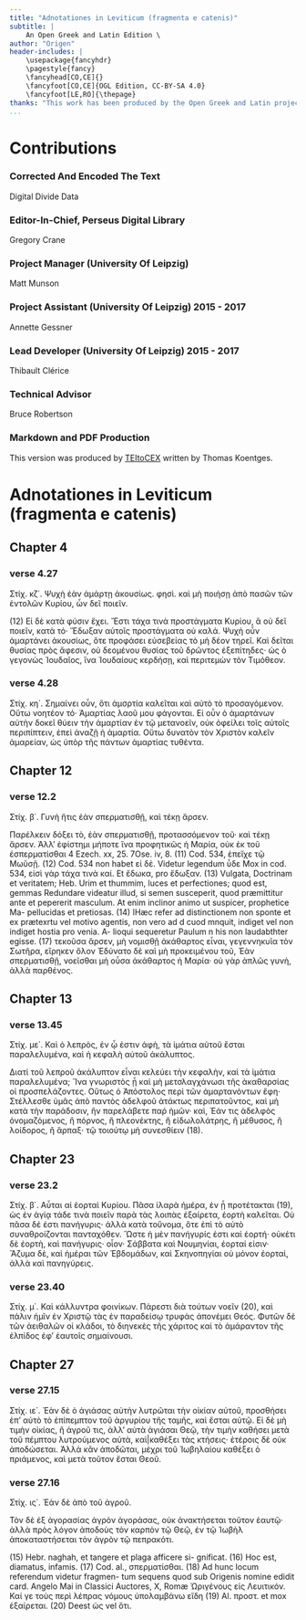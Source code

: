 ```yaml
---
title: "Adnotationes in Leviticum (fragmenta e catenis)"
subtitle: |
	An Open Greek and Latin Edition \ 
author: "Origen"
header-includes: | 
	\usepackage{fancyhdr}
	\pagestyle{fancy}
	\fancyhead[CO,CE]{}
	\fancyfoot[CO,CE]{OGL Edition, CC-BY-SA 4.0}
	\fancyfoot[LE,RO]{\thepage}
thanks: "This work has been produced by the Open Greek and Latin project through the help of volunteers. See contributions for details."
...
```


# Contributions


### Corrected And Encoded The Text

Digital Divide Data  
  
### Editor-In-Chief, Perseus Digital Library

Gregory Crane  
  
### Project Manager (University Of Leipzig)

Matt Munson  
  
### Project Assistant (University Of Leipzig) 2015 - 2017

Annette Gessner  
  
### Lead Developer (University Of Leipzig) 2015 - 2017

Thibault Clérice  
  
### Technical Advisor

Bruce Robertson  
  
### Markdown and PDF Production

This version was produced by [TEItoCEX](https://github.com/ThomasK81/TEItoCEX) written by Thomas Koentges.

# Adnotationes in Leviticum (fragmenta e catenis)

## Chapter 4

### verse 4.27

<p>Στίχ. κζ΄. Ψυχὴ ἐὰν ἁμάρτῃ ἀκουσίως. φησὶ. καὶ
μὴ ποιήσῃ ἀπὸ πασῶν τῶν ἐντολῶν Κυρίου, ὧν
δεῖ ποιεῖν.</p>
<p>(12) Εἰ δὲ κατὰ φύσιν ἔχει. Ἔστι τάχα τινὰ προστάγματα
Κυρίου, ἃ οὐ δεῖ ποιεῖν, κατὰ τό· Ἕδωξαν
αὐτοῖς προστάγματα οὐ καλά. Ψυχὴ οὖν ἁμαρτάνει
ἀκουσίως, ὅτε προφάσει εὐσεβείας τὸ μὴ δέον τηρεῖ.
Καὶ δεῖται θυσίας πρὸς ἄφεσιν, οὐ δεομένου
θυσίας τοῦ δρῶντος ἐξεπίτηδες· ὡς ὁ γεγονὼς Ἰουδαῖος,
ἵνα Ἰουδαίους κερδήσῃ, καὶ περιτεμὼν τὸν
Τιμόθεον.</p>

### verse 4.28

<p>Στίχ. κη΄. Σημαίνει οὖν, ὅτι ἀμσρτία καλεῖται καὶ
αὐτὸ τὸ προσαγόμενον. Οὕτω νοητέον τό· Ἁμαρτίας
λαοῦ μου φάγονται. Εἰ οὖν ὁ ἁμαρτάνων αὐτὴν δοκεῖ
θύειν τὴν ἁμαρτίαν ἐν τῷ μετανοεῖν, οὐκ ὀφείλει
τοῖς αὐτοῖς περιπίπτειν, ἐπεὶ ἀναζῇ ἡ ἁμαρτία.
Οὕτω δυνατὸν τὸν Χριστὸν καλεῖν ἀμαρείαν, ὡς ὑπὸρ
τῆς πάντων ἁμαρτίας τυθέντα.</p>

## Chapter 12

### verse 12.2

<p>Στίχ. β΄. Γυνὴ ἥτις ἐὰν σπερματισθῇ, καὶ τέκῃ
ἄρσεν.</p>
<p>Παρέλκειν δόξει τὸ, ἐὰν σπερματισθῇ, προτασσόμενον
τοῦ· καὶ τέκῃ ἄρσεν. Ἀλλʼ ἐφίστημι μήποτε
ἵνα προφητικῶς ἡ Μαρία, οὐκ ἐκ τοῦ ἐσπερματίσθαι
<note type="footnote">4 Ezech. xx, 25. 7Ose. iv, 8.</note>
<note type="footnote">(11) Cod. 534, ἐπεἴχε τῷ Μωῦσῇ.</note>
<note type="footnote">(12) Cod. 534 non habet εἰ δέ. Videtur legendum
ὗδε Mox in cod. 534, εἰσὶ γὰρ τάχα τινὰ καί. Et
ἔδωκα, pro ἔδωξαν.</note>
<note type="footnote">(13) Vulgata, Doctrinam et veritatem; Heb. Urim
et thummim, luces et perfectiones; quod est, gemmas
Redundare videatur illud, si semen susceperit,
quod præmittitur ante et pepererit masculum. At
enim inclinor animo ut suspicer, prophetice Ma-
pellucidas et pretiosas.</note>
<note type="footnote">(14) IHæc refer ad distinctionem non sponte et ex
prætexrtu vel motivo agentis, non vero ad d cuod
mnquit, indiget vel non indiget hostia pro venia. A-
lioqui sequeretur Paulum n his non laudabthter
egisse.</note>

<pb n="20"/>
(17) τεκοῦσα ἄρσεν, μὴ νομισθῇ ἀκάθαρτος
εἶναι, γεγεννηκυῖα τὸν Σωτῆρα, εἴρηκεν ὅλον
Ἐδύνατο δὲ καὶ μὴ προκειμένου τοῦ, Ἐὰν
σπερματισθῇ, νοεῖσθαι μὴ οὖσα ἀκάθαρτος ἡ Μαρία·
οὐ γὰρ ἀπλῶς γυνὴ, ἀλλὰ παρθένος.</p>

## Chapter 13

### verse 13.45

<p>Στίχ. με΄. Καὶ ὁ λεπρὸς, ἐν ᾧ ἐστιν ἀφὴ, τὰ ἱμάτια
αὐτοῦ ἔσται παραλελυμένα, καὶ ἡ κεφαλὴ
αὐτοῦ ἀκάλυπτος.</p>
<p>Διατί τοῦ λεπροῦ ἀκάλυπτον εἶναι κελεύει τὴν κεφαλὴν,
καὶ τὰ ἱμάτια παραλελυμένα; Ἵνα γνωριστὸς
ᾗ καὶ μὴ μετσλαγχάνωσι τῆς ἀκαθαρσίας οἱ προσπελάζοντες.
Οὕτως ὁ Ἀπόστολος περὶ τῶν ἁμαρτανόντων
ἔφη· Στέλλεσθε ὑμᾶς ἀπὸ παντὸς ἀδελφοῦ
ἀτάκτως περιπατοῦντος, καὶ μὴ κατὰ τὴν
παράδοσιν, ἣν παρελάβετε παῤ ἡμῶν· καὶ, Ἐάν
τις ἀδελφὸς ὀνομαζόμενος, ἢ πόρνος, ἢ πλεονέκτης,
ἢ εἰδωλολάτρης, ἢ μέθυσος, ἢ λοίδορος, ἢ
ἅρπαξ· τῷ τοιούτῳ μὴ συνεσθίειν (18).</p>

## Chapter 23

### verse 23.2

<p>Στίχ. β΄. Αὗται αἱ ἑορταὶ Κυρίου.
Πᾶσα ἱλαρὰ ἡμέρα, ἐν ᾗ προτέτακται (19), ὡς ἐν
ἁγίᾳ τάδε τινὰ ποιεῖν παρὰ τὰς λοιπὰς ἐξαίρετα,
ἑορτὴ καλεῖται. Οὐ πᾶσα δέ ἐστι πανήγυρις· ἀλλὰ
κατὰ τοὔνομα, ὅτε ἐπὶ τὸ αὐτὸ συναθροίζονται πανταχόθεν.
Ὥστε ἡ μὲν πανήγυρίς ἐστι καὶ ἑορτή·
οὐκέτι δὲ ἑορτὴ, καὶ πανήγυρις· οἷον· Σάββατα καὶ
Νουμηνίαι, ἑορταί εἰσιν· Ἄζυμα δὲ, καὶ ἡμέραι τῶν
Ἑβδομάδων, καὶ Σκηνοπηγίαι οὐ μόνον ἑορταὶ, ἀλλὰ
καὶ πανηγύρεις.</p>

### verse 23.40

<p>Στίχ. μ΄. Καὶ κάλλυντρα φοινίκων.
Πάρεστι διὰ τούτων νοεῖν (20), καὶ πάλιν ἡμῖν ἐν
Χριστῷ τὰς ἐν παραδείσῳ τρυφὰς ἀπονέμει Θεός.
Φυτῶν δὲ τῶν ἀειθαλῶν οἱ κλάδοι, τὸ διηνεκὲς τῆς
χάριτος καὶ τὸ ἀμάραντον τῆς ἐλπίδος ἐφʼ ἑαυτοῖς
σημαίνουσι.</p>

## Chapter 27

### verse 27.15

<p>Στίχ. ιε΄. Ἐὰν δὲ ὁ ἁγιάσας αὐτὴν λυτρῶται τὴν
οἰκίαν αὐτοῦ, προσθήσει ἐπʼ αὐτὸ τὸ ἐπίπεμπτον
τοῦ ἀργυρίου τῆς ταμῆς, καὶ ἔσται αὐτῷ.
Εἰ δὲ μὴ τιμὴν οἰκίας, ἢ ἀγροῦ τις, ἀλλʼ αὐτὰ
ἁγιάσαι Θεῷ, τὴν τιμὴν καθήσει μετὰ τοῦ πέμπτου
λυτρούμενος αὐτὰ, καὶ|καθέξει τὰς κτήσεις· ἑτέροις
δὲ οὐκ ἀποδώσεται. Ἀλλὰ κἂν ἀποδῶται, μέχρι τοῦ
Ἰωβηλαίου καθέξει ὁ πριάμενος, καὶ μετὰ τοῦτον
ἔσται Θεοῦ.</p>

### verse 27.16

<p>Στίχ. ις΄. Ἐὰν δὲ ἀπὸ τοῦ ἀγροῦ.</p>
<p>Τὸν δὲ ἐξ ἀγορασίας ἀγρὸν ἀγοράσας, οὐκ ἀνακτήσεται
τοῦτον ἑαυτῷ· ἀλλὰ πρὸς λόγον ἀποδοὺς
τὸν καρπὸν τῷ Θεῷ, ἐν τῷ Ἰωβὴλ ἀποκαταστήσεται
τὸν ἀγρὸν τῷ πεπρακότι.</p>
<note type="footnote">(15) Hebr. naghah, et tangere et plaga afficere si-
gnificat.</note>
<note type="footnote">(16) Hoc est, diamatus, infamis.</note>
<note type="footnote">(17) Cod. al., σπερματίσθαι.</note>
<note type="footnote">(18) Ad hunc locum referendum videtur fragmen-
tum sequens quod sub Origenis nomine edidit
card. Angelo Mai in Classici Auctores, X, Romæ
Ὠριγένους εἰς Λευιτικόν.</note>
<note type="footnote">Καί γε τοὺς περὶ λέπρας νόμους ὑπολαμβάνω
εἴδη</note>
<note type="footnote">(19) Al. προστ. et mox ἐξαίρεται.</note>
<note type="footnote">(20) Deest ὡς vel ὅτι.</note>
